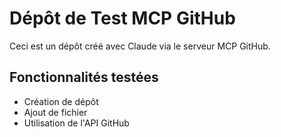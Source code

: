 
# Dépôt de Test MCP GitHub
Ceci est un dépôt créé avec Claude via le serveur MCP GitHub.

## Fonctionnalités testées
- Création de dépôt
- Ajout de fichier
- Utilisation de l'API GitHub
